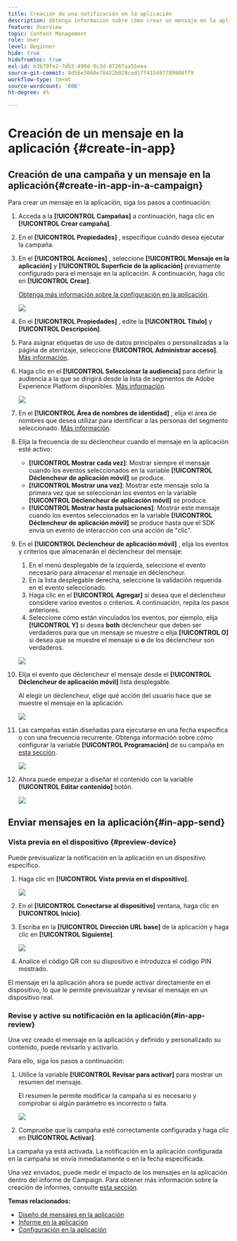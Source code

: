 ```yaml
---
title: Creación de una notificación en la aplicación
description: Obtenga información sobre cómo crear un mensaje en la aplicación en Journey Optimizer
feature: Overview
topic: Content Management
role: User
level: Beginner
hide: true
hidefromtoc: true
exl-id: b3b79fe2-7db3-490d-9c3d-87267aa55eea
source-git-commit: 8d56e3060e78422b028ced17f415497789908ff9
workflow-type: tm+mt
source-wordcount: '606'
ht-degree: 4%

---
```


# Creación de un mensaje en la aplicación  {#create-in-app}

## Creación de una campaña y un mensaje en la aplicación{#create-in-app-in-a-campaign}

Para crear un mensaje en la aplicación, siga los pasos a continuación:

1. Acceda a la **[!UICONTROL Campañas]** a continuación, haga clic en **[!UICONTROL Crear campaña]**.

1. En el **[!UICONTROL Propiedades]** , especifique cuándo desea ejecutar la campaña.

1. En el **[!UICONTROL Acciones]** , seleccione **[!UICONTROL Mensaje en la aplicación]** y **[!UICONTROL Superficie de la aplicación]** previamente configurado para el mensaje en la aplicación. A continuación, haga clic en **[!UICONTROL Crear]**.

   [Obtenga más información sobre la configuración en la aplicación](inapp-configuration.md).

   ![](assets/in_app_create_1.png)

1. En el **[!UICONTROL Propiedades]** , edite la **[!UICONTROL Título]** y **[!UICONTROL Descripción]**.

1. Para asignar etiquetas de uso de datos principales o personalizadas a la página de aterrizaje, seleccione **[!UICONTROL Administrar acceso]**. [Más información](../administration/object-based-access.md).

1. Haga clic en el **[!UICONTROL Seleccionar la audiencia]** para definir la audiencia a la que se dirigirá desde la lista de segmentos de Adobe Experience Platform disponibles. [Más información](../segment/about-segments.md).

   ![](assets/in_app_create_2.png)

1. En el **[!UICONTROL Área de nombres de identidad]** , elija el área de nombres que desea utilizar para identificar a las personas del segmento seleccionado. [Más información](../event/about-creating.md#select-the-namespace).

1. Elija la frecuencia de su déclencheur cuando el mensaje en la aplicación esté activo:

   * **[!UICONTROL Mostrar cada vez]**: Mostrar siempre el mensaje cuando los eventos seleccionados en la variable **[!UICONTROL Déclencheur de aplicación móvil]** se produce.
   * **[!UICONTROL Mostrar una vez]**: Mostrar este mensaje solo la primera vez que se seleccionan los eventos en la variable **[!UICONTROL Déclencheur de aplicación móvil]** se produce.
   * **[!UICONTROL Mostrar hasta pulsaciones]**: Mostrar este mensaje cuando los eventos seleccionados en la variable **[!UICONTROL Déclencheur de aplicación móvil]** se produce hasta que el SDK envía un evento de interacción con una acción de &quot;clic&quot;.

1. En el **[!UICONTROL Déclencheur de aplicación móvil]** , elija los eventos y criterios que almacenarán el déclencheur del mensaje:

   1. En el menú desplegable de la izquierda, seleccione el evento necesario para almacenar el mensaje en déclencheur.
   1. En la lista desplegable derecha, seleccione la validación requerida en el evento seleccionado.
   1. Haga clic en el **[!UICONTROL Agregar]** si desea que el déclencheur considere varios eventos o criterios. A continuación, repita los pasos anteriores.
   1. Seleccione cómo están vinculados los eventos, por ejemplo, elija **[!UICONTROL Y]** si desea **both** déclencheur que deben ser verdaderos para que un mensaje se muestre o elija **[!UICONTROL O]** si desea que se muestre el mensaje si **o** de los déclencheur son verdaderos.

   ![](assets/in_app_create_3.png)

1. Elija el evento que déclencheur el mensaje desde el **[!UICONTROL Déclencheur de aplicación móvil]**
lista desplegable.

   Al elegir un déclencheur, elige qué acción del usuario hace que se muestre el mensaje en la aplicación.

   ![](assets/in_app_create_3.png)

1. Las campañas están diseñadas para ejecutarse en una fecha específica o con una frecuencia recurrente. Obtenga información sobre cómo configurar la variable **[!UICONTROL Programación]** de su campaña en [esta sección](../campaigns/create-campaign.md#schedule).

   ![](assets/in-app-schedule.png)

1. Ahora puede empezar a diseñar el contenido con la variable **[!UICONTROL Editar contenido]** botón.

   ![](assets/in_app_create_4.png)

## Enviar mensajes en la aplicación{#in-app-send}

### Vista previa en el dispositivo {#preview-device}

Puede previsualizar la notificación en la aplicación en un dispositivo específico.

1. Haga clic en **[!UICONTROL Vista previa en el dispositivo]**.

   ![](assets/in_app_create_6.png)

1. En el **[!UICONTROL Conectarse al dispositivo]** ventana, haga clic en **[!UICONTROL Inicio]**.

1. Escriba en la **[!UICONTROL Dirección URL base]** de la aplicación y haga clic en **[!UICONTROL Siguiente]**.

   ![](assets/in_app_create_7.png)

1. Analice el código QR con su dispositivo e introduzca el código PIN mostrado.

El mensaje en la aplicación ahora se puede activar directamente en el dispositivo, lo que le permite previsualizar y revisar el mensaje en un dispositivo real.

### Revise y active su notificación en la aplicación{#in-app-review}

Una vez creado el mensaje en la aplicación y definido y personalizado su contenido, puede revisarlo y activarlo.

Para ello, siga los pasos a continuación:

1. Utilice la variable **[!UICONTROL Revisar para activar]** para mostrar un resumen del mensaje.

   El resumen le permite modificar la campaña si es necesario y comprobar si algún parámetro es incorrecto o falta.

   ![](assets/in_app_create_5.png)

1. Compruebe que la campaña esté correctamente configurada y haga clic en **[!UICONTROL Activar]**.

La campaña ya está activada. La notificación en la aplicación configurada en la campaña se envía inmediatamente o en la fecha especificada.

Una vez enviados, puede medir el impacto de los mensajes en la aplicación dentro del informe de Campaign. Para obtener más información sobre la creación de informes, consulte [esta sección](inapp-report.md).

**Temas relacionados:**

* [Diseño de mensajes en la aplicación](design-in-app.md)
* [Informe en la aplicación](inapp-report.md)
* [Configuración en la aplicación](inapp-configuration.md)

